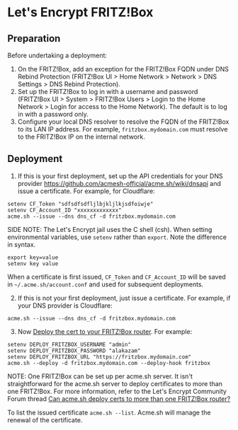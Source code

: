 # Let's Encrypt FRITZ!Box
## Preparation
Before undertaking a deployment:
1. On the FRITZ!Box, add an exception for the FRITZ!Box FQDN under DNS Rebind Protection (FRITZ!Box UI > Home Network > Network > DNS Settings > DNS Rebind Protection).
2. Set up the FRITZ!Box to log in with a username and password (FRITZ!Box UI > System > FRITZ!Box Users > Login to the Home Network > Login for access to the Home Network). The default is to log in with a password only.
3. Configure your local DNS resolver to resolve the FQDN of the FRITZ!Box to its LAN IP address. For example, `fritzbox.mydomain.com` must resolve to the FRITZ!Box IP on the internal network.

## Deployment
1. If this is your first deployment, set up the API credentials for your DNS provider https://github.com/acmesh-official/acme.sh/wiki/dnsapi and issue a certificate. For example, for Cloudflare:
```
setenv CF_Token "sdfsdfsdfljlbjkljlkjsdfoiwje"
setenv CF_Account_ID "xxxxxxxxxxxxx"
acme.sh --issue --dns dns_cf -d fritzbox.mydomain.com
```
SIDE NOTE: The Let's Encrypt jail uses the C shell (csh). When setting environmental variables, use `setenv` rather than `export`. Note the difference in syntax.
```
export key=value
setenv key value
```
When a certificate is first issued, `CF_Token` and `CF_Account_ID` will be saved in `~/.acme.sh/account.conf` and used for subsequent deployments.

2. If this is not your first deployment, just issue a certificate. For example, if your DNS provider is Cloudflare:
```
acme.sh --issue --dns dns_cf -d fritzbox.mydomain.com
```
3. Now [Deploy the cert to your FRITZ!Box router](https://github.com/acmesh-official/acme.sh/wiki/deployhooks#8-deploy-the-cert-to-your-fritzbox-router). For example:
```
setenv DEPLOY_FRITZBOX_USERNAME "admin"
setenv DEPLOY_FRITZBOX_PASSWORD "alakazam"
setenv DEPLOY_FRITZBOX_URL "https://fritzbox.mydomain.com"
acme.sh --deploy -d fritzbox.mydomain.com --deploy-hook fritzbox
```
NOTE: One FRITZ!Box can be set up per acme.sh server. It isn't straightforward for the acme.sh server to deploy certificates to more than one FRITZ!Box. For more information, refer to the Let's Encrypt Community Forum thread [Can acme.sh deploy certs to more than one FRITZ!Box router?](https://community.letsencrypt.org/t/can-acme-sh-deploy-certs-to-more-than-one-fritz-box-router/137854) 


To list the issued certificate `acme.sh --list`. Acme.sh will manage the renewal of the certificate.
